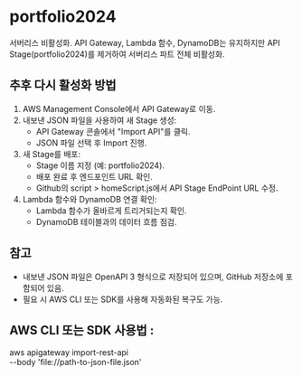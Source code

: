 # portfolio2024
서버리스 비활성화. API Gateway, Lambda 함수, DynamoDB는 유지하지만 API Stage(portfolio2024)를 제거하여 서버리스 파트 전체 비활성화.

## 추후 다시 활성화 방법
1. AWS Management Console에서 API Gateway로 이동.
2. 내보낸 JSON 파일을 사용하여 새 Stage 생성:
   - API Gateway 콘솔에서 "Import API"를 클릭.
   - JSON 파일 선택 후 Import 진행.
3. 새 Stage를 배포:
   - Stage 이름 지정 (예: portfolio2024).
   - 배포 완료 후 엔드포인트 URL 확인.
   - Github의 script > homeScript.js에서 API Stage EndPoint URL 수정.
4. Lambda 함수와 DynamoDB 연결 확인:
   - Lambda 함수가 올바르게 트리거되는지 확인.
   - DynamoDB 테이블과의 데이터 흐름 점검.

## 참고
- 내보낸 JSON 파일은 OpenAPI 3 형식으로 저장되어 있으며, GitHub 저장소에 포함되어 있음.
- 필요 시 AWS CLI 또는 SDK를 사용해 자동화된 복구도 가능.

## AWS CLI 또는 SDK 사용법 :
aws apigateway import-rest-api \
  --body 'file://path-to-json-file.json'
